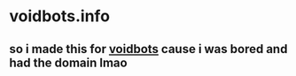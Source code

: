 # voidbots.info
## so i made this for [voidbots](https://voidbots.net) cause i was bored and had the domain lmao
